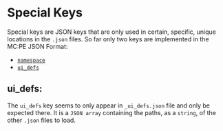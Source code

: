 # Special Keys

Special keys are JSON keys that are only used in certain, specific, unique locations in the `.json` files.
So far only two keys are implemented in the MC:PE JSON Format:
- [`namespace`](Types#namespace)
- [`ui_defs`](#ui-defs)

## ui_defs:
The `ui_defs` key seems to only appear in `_ui_defs.json` file and only be expected there.
It is a `JSON array` containing the paths, as a `string`, of the other `.json` files to load.
